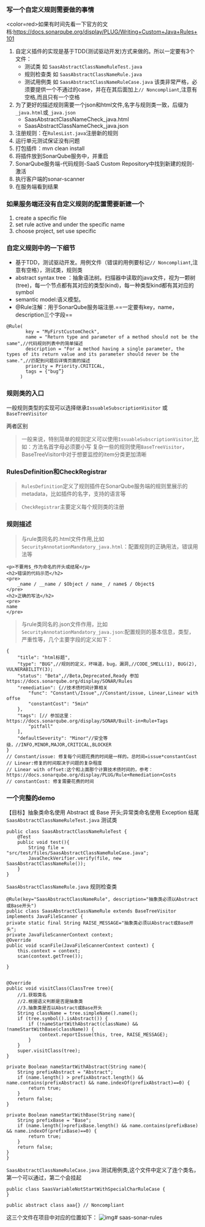 ### 写一个自定义规则需要做的事情
<color=red>如果有时间先看一下官方的文档:https://docs.sonarqube.org/display/PLUG/Writing+Custom+Java+Rules+101</color>
1. 自定义插件的实现是基于TDD(测试驱动开发)方式来做的。所以一定要有3个文件：
    * 测试类 如 `SaasAbstractClassNameRuleTest.java`    
    * 规则检查类 如 `SaasAbstractClassNameRule.java`        
    * 测试用例类 如 `SaasAbstractClassNameRuleCase.java` 该类非常严格，必须要提供一个不通过的case，并在在其后面加上`// Noncompliant`,注意有空格,而且只有一个空格
2. 为了更好的描述规则需要一个json和html文件,名字与规则类一致，后缀为`_java.html`或`_java.json`
    * SaasAbstractClassNameCheck_java.html
    * SaasAbstractClassNameCheck_java.json
3. 注册规则：在`RulesList.java`注册新的规则
4. 运行单元测试保证没有问题
5. 打包插件：mvn clean install
6. 将插件放到SonarQube服务中，并重启
7. SonarQube服务端-代码规则-SaaS Custom Repository中找到新建的规则-激活
8. 执行客户端的sonar-scanner
9. 在服务端看到结果

### 如果服务端还没有自定义规则的配置需要新建一个
1. create a specific file
2. set rule active and under the specific name
3. choose project, set use specific 

### 自定义规则中的一下细节
* 基于TDD，测试驱动开发。用例文件（错误的用例要标记`// Noncompliant`,注意有空格），测试类，规则类
* abstract syntax tree ：抽象语法树。扫描器中读取的java文件，视为一颗树(tree)，每一个节点都有其对应的类型(kind)，每一种类型kind都有其对应的symbol
* semantic model:语义模型。
* @Rule注解：用于SonarQube服务端注册.==一定要有key，name，description三个字段==
```
@Rule(
       key = "MyFirstCustomCheck",
       name = "Return type and parameter of a method should not be the same",//代码规则列表中的简单描述
       description = "For a method having a single parameter, the types of its return value and its parameter should never be the same.",//匹配到问题后详情页面的描述
       priority = Priority.CRITICAL,
       tags = {"bug”}
     )
```

### 规则类的入口        
一般规则类型的实现可以选择继承`IssuableSubscriptionVisitor` 或 `BaseTreeVisitor`

两者区别 
    
> 一般来说，特别简单的规则定义可以使用`IssuableSubscriptionVisitor`,比如：方法名首字母必须要小写
> 复杂一些的规则使用`BaseTreeVisitor`，BaseTreeVisitor中对于想要监控的item分类更加清晰

### RulesDefinition和CheckRegistrar

> `RulesDefinition`定义了规则插件在SonarQube服务端的规则里展示的metadata，比如插件的名字，支持的语言等

> `CheckRegistrar`主要定义每个规则类的注册

### 规则描述
> 与rule类同名的.html文件作用,比如`SecurityAnnotationMandatory_java.html`：配置规则的正确用法，错误用法等

    <p>不要用$_作为命名的开头或结尾</p>
    <h2>错误的代码示范</h2>
    <pre>
        _name / __name / $Object / name_ / name$ / Object$
    </pre>
    <h2>正确的写法</h2>
    <pre>
    name
    </pre>

> 与rule类同名的.json文件作用，比如`SecurityAnnotationMandatory_java.json`:配置规则的基本信息，类型，严重性等，几个主要字段的定义如下：

    {
        "title": "html标题",
        "type": "BUG",//规则的定义，坏味道，bug，漏洞,//CODE_SMELL(1), BUG(2), VULNERABILITY(3);
        "status": "Beta",//Beta,Deprecated,Ready 参加 https://docs.sonarqube.org/display/SONAR/Rules 
        "remediation": {//技术债时间计算相关
            "func": "Constant\/Issue",//Constant/issue, Linear,Linear with offse
            "constantCost": "5min"
        },
        "tags": [// 参加这里：https://docs.sonarqube.org/display/SONAR/Built-in+Rule+Tags
            "pitfall"
        ],
        "defaultSeverity": "Minor"//安全等级，//INFO,MINOR,MAJOR,CRITICAL,BLOCKER
    }
    // Constant/issue: 修复每个问题花费的时间是一样的。总时间=issue*constantCost
    // Linear:修复的时间取决于问题的复杂程度
    // Linear with offset:这个和上面那个计算技术债时间的，参考：https://docs.sonarqube.org/display/PLUG/Rule+Remediation+Costs
    // constantCost: 修复需要花费的时间
  

### 一个完整的demo
【目标】抽象类命名使用 Abstract 或 Base 开头;异常类命名使用 Exception 结尾
`SaasAbstractClassNameRuleTest.java` 测试类

    public class SaasAbstractClassNameRuleTest {
	    @Test
	    public void test(){
		    String file = "src/test/files/SaasAbstractClassNameRuleCase.java";
		    JavaCheckVerifier.verify(file, new SaasAbstractClassNameRule());
	    }
    }
`SaasAbstractClassNameRule.java`        规则检查类

    @Rule(key="SaasAbstractClassNameRule", description="抽象类必须以Abstract或Base开头")
    public class SaasAbstractClassNameRule extends BaseTreeVisitor implements JavaFileScanner {
	private static final String RAISE_MESSAGE="抽象类必须以Abstract或Base开头";
	private JavaFileScannerContext context;
	@Override
	public void scanFile(JavaFileScannerContext context) {
		this.context = context;
        scan(context.getTree());

	}

	
	@Override
	public void visitClass(ClassTree tree){
		//1.获取类名
		//2.根据语义判断是否是抽象类
		//3.抽象类是否以Abstract或Base开头
		String className = tree.simpleName().name();
		if (tree.symbol().isAbstract()) {
			if (!nameStartWithAbstract(className) && !nameStartWithBase(className)) {
				context.reportIssue(this, tree, RAISE_MESSAGE);
			}
		}
		super.visitClass(tree);
	}
	
	private Boolean nameStartWithAbstract(String name){
		String prefixAbstract = "Abstract";
		if (name.length() > prefixAbstract.length() && name.contains(prefixAbstract) && name.indexOf(prefixAbstract)==0) {
			return true;
		}
		return false;
	}
	
	private Boolean nameStartWithBase(String name){
		String prefixBase = "Base";
		if (name.length()>prefixBase.length() && name.contains(prefixBase) && name.indexOf(prefixBase)==0) {
			return true;
		}
		return false;
	}
    }

`SaasAbstractClassNameRuleCase.java`    测试用例类,这个文件中定义了连个类名，第一个可以通过，第二个会挂起

    public class SaasVariableNotStartWithSpecialCharRuleCase {
    }

    public abstract class aaa{} // Noncompliant
    
这三个文件在项目中对应的位置如下：
![img](http://ot88dskoo.bkt.clouddn.com/17-7-17/28298525.jpg)# saas-sonar-rules
